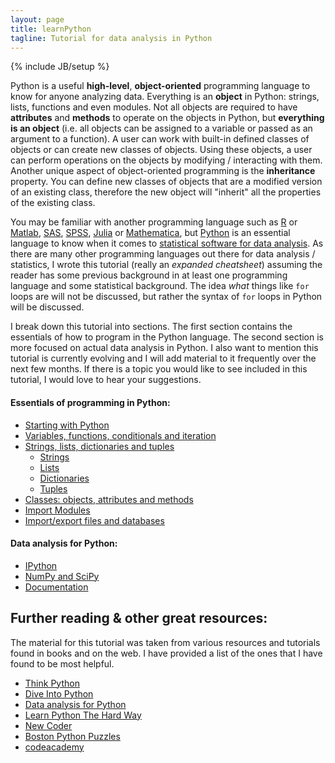 ```yaml
---
layout: page
title: learnPython
tagline: Tutorial for data analysis in Python
---
```

{% include JB/setup %}

Python is a useful **high-level**, **object-oriented** programming language to know for anyone analyzing data. Everything is an **object** in Python: strings, lists, functions and even modules. Not all objects are required to have **attributes** and **methods** to operate on the objects in Python, but **everything is an object** (i.e. all objects can be assigned to a variable or passed as an argument to a function).  A user can work with built-in defined classes of objects or can create new classes of objects.  Using these objects, a user can perform operations on the objects by modifying / interacting with them. Another unique aspect of object-oriented programming is the **inheritance** property.  You can define new classes of objects that are a modified version of an existing class, therefore the new object will "inherit" all the properties of the existing class.  

You may be familiar with another programming language such as [R](http://cran.us.r-project.org) or [Matlab](http://www.mathworks.com/products/matlab/), [SAS](http://www.sas.com/en_us/home.html), [SPSS](http://www-01.ibm.com/software/analytics/spss/), [Julia](http://julialang.org) or [Mathematica](http://www.wolfram.com/mathematica/), but [Python](https://www.python.org) is an essential language to know when it comes to [statistical software for data analysis](http://seanjtaylor.com/post/39573264781/the-statistics-software-signal). As there are many other programming languages out there for data analysis / statistics, I wrote this tutorial (really an *expanded cheatsheet*) assuming the reader has some previous background in at least one programming language and some statistical background.  The idea *what* things like `for` loops are will not be discussed, but rather the syntax of `for` loops in Python will be discussed.  

I break down this tutorial into sections. The first section contains the essentials of how to program in the Python language.  The second section is more focused on actual data analysis in Python.  I also want to mention this tutorial is currently evolving and I will add material to it frequently over the next few months.  If there is a topic you would like to see included in this tutorial, I would love to hear your suggestions.  

#### Essentials of programming in Python: 

* [Starting with Python](pages/startingPython.html)
* [Variables, functions, conditionals and iteration](pages/basics.html)
* [Strings, lists, dictionaries and tuples](pages/sldt.html)
	* [Strings](pages/strings.html)
	* [Lists](pages/lists.html)
	* [Dictionaries](pages/dictionaries.html)
	* [Tuples](pages/tuples.html)
* [Classes: objects, attributes and methods](pages/classes.html)	
* [Import Modules](pages/modules.html)
* [Import/export files and databases](pages/import.html)

#### Data analysis for Python: 

* [IPython](pages/IPython.html)
* [NumPy and SciPy](pages/numpy_scipy.html)
* [Documentation](pages/documentation.html)


## Further reading & other great resources: 
The material for this tutorial was taken from various resources and tutorials found in books and on the web. I have provided a list of the ones that I have found to be most helpful.  

* [Think Python](http://www.greenteapress.com/thinkpython/thinkpython.html)
* [Dive Into Python](http://www.diveintopython.net)
* [Data analysis for Python](http://www.amazon.com/Python-Data-Analysis-Wrangling-IPython/dp/1449319793)
* [Learn Python The Hard Way](http://learnpythonthehardway.org/book/)
* [New Coder](http://www.newcoder.io)
* [Boston Python Puzzles](http://puzzles.bostonpython.com)
* [codeacademy](http://www.codecademy.com/)
